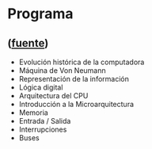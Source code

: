 # Programa
([fuente](https://campus.exactas.uba.ar/course/view.php?id=1100&section=1))
---
  - Evolución histórica de la computadora
  - Máquina de Von Neumann
  - Representación de la información
  - Lógica digital
  - Arquitectura del CPU
  - Introducción a la Microarquitectura
  - Memoria
  - Entrada / Salida
  - Interrupciones
  - Buses

